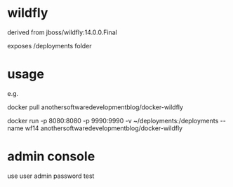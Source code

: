 
# wildfly 

derived from jboss/wildfly:14.0.0.Final

exposes /deployments folder

# usage

e.g.

docker pull anothersoftwaredevelopmentblog/docker-wildfly

docker run -p 8080:8080 -p 9990:9990 -v ~/deployments:/deployments --name wf14 anothersoftwaredevelopmentblog/docker-wildfly

# admin console

use user admin password test

